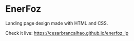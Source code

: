 # EnerFoz
Landing page design made with HTML and CSS.

Check it live: https://cesarbrancalhao.github.io/enerfoz_lp
